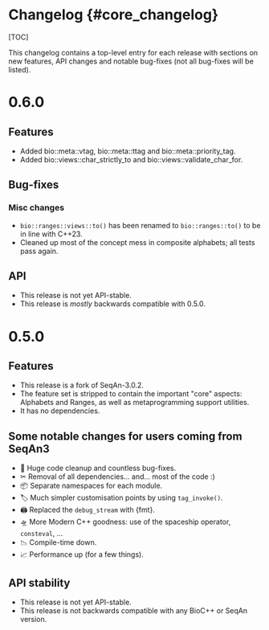 # Changelog {#core_changelog}

[TOC]

This changelog contains a top-level entry for each release with sections on new features, API changes and notable
bug-fixes (not all bug-fixes will be listed).

# 0.6.0

## Features

* Added bio::meta::vtag, bio::meta::ttag and bio::meta::priority_tag.
* Added bio::views::char_strictly_to and bio::views::validate_char_for.

## Bug-fixes


### Misc changes

* `bio::ranges::views::to()` has been renamed to `bio::ranges::to()` to be in line with C++23.
* Cleaned up most of the concept mess in composite alphabets; all tests pass again.


## API

* This release is not yet API-stable.
* This release is *mostly* backwards compatible with 0.5.0.


# 0.5.0

## Features

* This release is a fork of SeqAn-3.0.2.
* The feature set is stripped to contain the important "core" aspects: Alphabets and Ranges, as well as metaprogramming support utilities.
* It has no dependencies.

## Some notable changes for users coming from SeqAn3

* 🧹 Huge code cleanup and countless bug-fixes.
* ✂ Removal of all dependencies… and… most of the code :)
* 📦 Separate namespaces for each module.
* 🏷 Much simpler customisation points by using `tag_invoke()`.
* 🖨 Replaced the `debug_stream` with {fmt}.
* 🛸 More Modern C++ goodness: use of the spaceship operator, `consteval`, …
* 📉 Compile-time down.
* 📈 Performance up (for a few things).

## API stability

* This release is not yet API-stable.
* This release is not backwards compatible with any BioC++ or SeqAn version.

